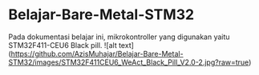 # Belajar-Bare-Metal-STM32
Pada dokumentasi belajar ini, mikrokontroller yang digunakan yaitu STM32F411-CEU6 Black pill.
![alt text] (https://github.com/AzisMuhajar/Belajar-Bare-Metal-STM32/images/STM32F411CEU6_WeAct_Black_Pill_V2.0-2.jpg?raw=true)

